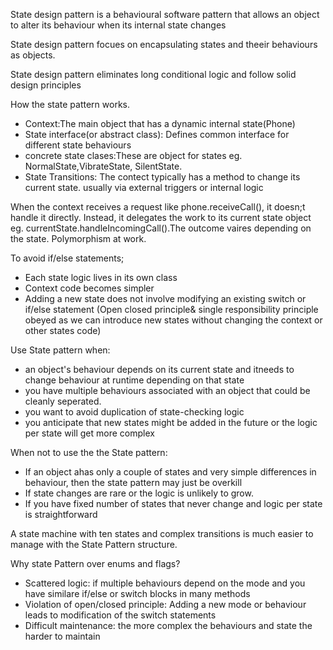 State design pattern is a behavioural software pattern that allows an object
to alter its behaviour when its internal state changes

State design pattern focues on encapsulating states and theeir behaviours
as objects.

State design pattern eliminates long conditional logic and follow solid design
principles


How the state pattern works.
- Context:The main object that has a dynamic internal state(Phone)
- State interface(or abstract class): Defines common interface for different state behaviours
- concrete state clases:These are object for states eg. NormalState,VibrateState, SilentState.
- State Transitions: The contect typically has a method to change its current state.
usually via external triggers or internal logic

When the context receives a request like phone.receiveCall(), it doesn;t handle it
directly. Instead, it delegates the work to its current state object eg. 
currentState.handleIncomingCall().The outcome vaires depending on the state. 
Polymorphism at work.

To avoid if/else statements;
- Each state logic lives in its own class
- Context code becomes simpler
- Adding a new state does not involve modifying an existing switch or if/else statement
(Open closed principle& single responsibility principle obeyed as we can introduce new states without changing the context or other states code)

Use State pattern when:
- an object's behaviour depends on its current state and itneeds to change behaviour at
runtime depending on that state
- you have multiple behaviours associated with an object that could be cleanly seperated.
- you want to avoid duplication of state-checking logic
- you anticipate that new states might be added in the future or the logic per state will 
get more complex

When not to use the the State pattern:
- If an object ahas only a couple of states and very simple differences in behaviour,
then the state pattern may just be overkill
- If state changes are rare or the logic is unlikely to grow.
- If you have fixed number of states that never change and logic per state is straightforward

A state machine with ten states and complex transitions is much easier to manage
with the State Pattern structure.

Why state Pattern over enums and flags?
- Scattered logic: if multiple behaviours depend on the mode and you have similare if/else or switch blocks in many methods
- Violation of open/closed principle: Adding a new mode or behaviour leads to modification
of the switch statements
- Difficult maintenance: the more complex the behaviours and state the harder to maintain 